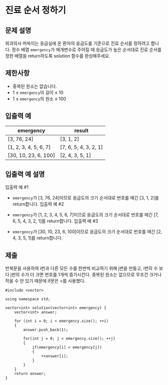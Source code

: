 # 진료 순서 정하기

## 문제 설명

외과의사 머쓱이는 응급실에 온 환자의 응급도를 기준으로 진료 순서를 정하려고 합니다. 정수 배열 `emergency`가 매개변수로 주어질 때 응급도가 높은 순서대로 진료 순서를 정한 배열을 return하도록 solution 함수를 완성해주세요.

## 제한사항

+ 중복된 원소는 없습니다.
+ 1 ≤ `emergency`의 길이 ≤ 10
+ 1 ≤ `emergency`의 원소 ≤ 100

## 입출력 예

emergency|result
---|---
[3, 76, 24]|[3, 1, 2]
[1, 2, 3, 4, 5, 6, 7]|[7, 6, 5, 4, 3, 2, 1]
[30, 10, 23, 6, 100]|[2, 4, 3, 5, 1]
## 입출력 예 설명

입출력 예 #1

+ `emergency`가 [3, 76, 24]이므로 응급도의 크기 순서대로 번호를 매긴 [3, 1, 2]를 return합니다.
입출력 예 #2

+ `emergency`가 [1, 2, 3, 4, 5, 6, 7]이므로 응급도의 크기 순서대로 번호를 매긴 [7, 6, 5, 4, 3, 2, 1]를 return합니다.
입출력 예 #3

+ `emergency`가 [30, 10, 23, 6, 100]이므로 응급도의 크기 순서대로 번호를 매긴 [2, 4, 3, 5, 1]를 return합니다.

## 제출

반복문을 사용하여 i번과 다른 모든 수를 한번씩 비교하기 위해 j번을 만들고, i번의 수 보다 j번의 수가 더 크면 번호를 1개씩 증가시킨다.
중복된 원소는 없으므로 무조건 크거나 작을 수 만 있기 때문에 if문은 <를 사용했다.

```
#include <vector>

using namespace std;

vector<int> solution(vector<int> emergency) {
    vector<int> answer;

    for (int i = 0; i < emergency.size(); ++i)
    {
        answer.push_back(1);
        
        for(int j = 0; j < emergency.size(); ++j)
        {
            if(emergency[i] < emergency[j])
            {
                ++answer[i];
            }
        }
    }
    return answer;
}
```